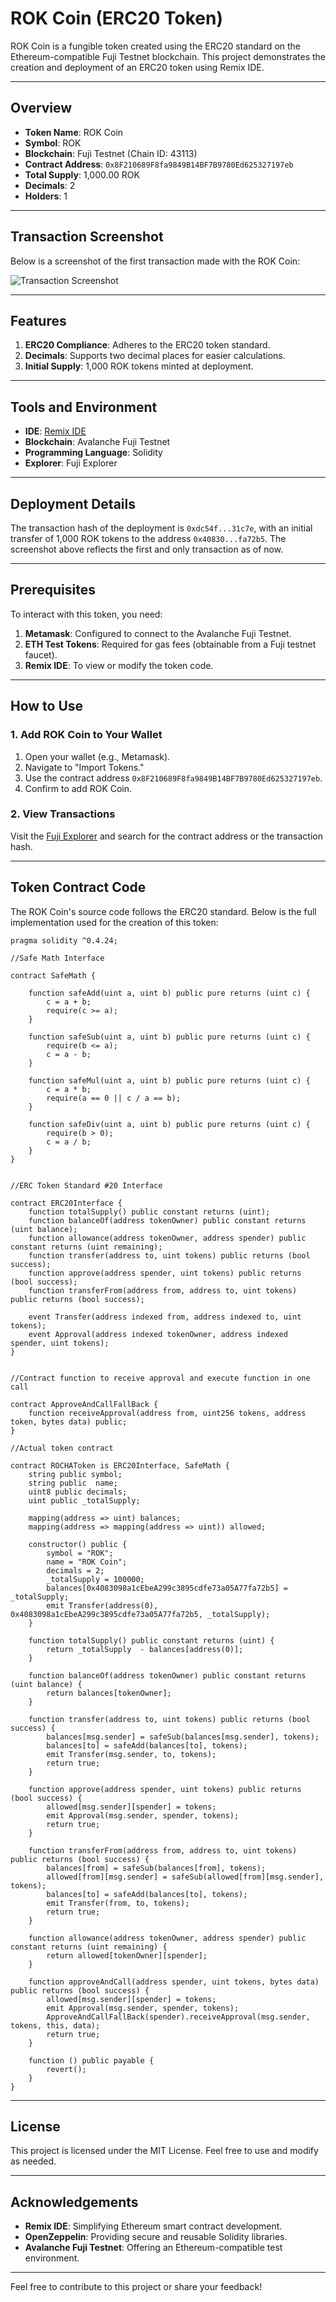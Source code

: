 # ROK Coin (ERC20 Token)

ROK Coin is a fungible token created using the ERC20 standard on the Ethereum-compatible Fuji Testnet blockchain. This project demonstrates the creation and deployment of an ERC20 token using Remix IDE.

---

## Overview

- **Token Name**: ROK Coin  
- **Symbol**: ROK  
- **Blockchain**: Fuji Testnet (Chain ID: 43113)  
- **Contract Address**: `0x8F210689F8fa9849B14BF7B9780Ed625327197eb`  
- **Total Supply**: 1,000.00 ROK  
- **Decimals**: 2  
- **Holders**: 1  

---
## Transaction Screenshot

Below is a screenshot of the first transaction made with the ROK Coin:

![Transaction Screenshot](URL_TO_IMAGE)

---
## Features

1. **ERC20 Compliance**: Adheres to the ERC20 token standard.
2. **Decimals**: Supports two decimal places for easier calculations.
3. **Initial Supply**: 1,000 ROK tokens minted at deployment.

---

## Tools and Environment

- **IDE**: [Remix IDE](https://remix.ethereum.org/)
- **Blockchain**: Avalanche Fuji Testnet
- **Programming Language**: Solidity
- **Explorer**: Fuji Explorer

---

## Deployment Details

The transaction hash of the deployment is `0xdc54f...31c7e`, with an initial transfer of 1,000 ROK tokens to the address `0x40830...fa72b5`. The screenshot above reflects the first and only transaction as of now.

---

## Prerequisites

To interact with this token, you need:

1. **Metamask**: Configured to connect to the Avalanche Fuji Testnet.
2. **ETH Test Tokens**: Required for gas fees (obtainable from a Fuji testnet faucet).
3. **Remix IDE**: To view or modify the token code.

---

## How to Use

### 1. Add ROK Coin to Your Wallet

1. Open your wallet (e.g., Metamask).
2. Navigate to "Import Tokens."
3. Use the contract address `0x8F210689F8fa9849B14BF7B9780Ed625327197eb`.
4. Confirm to add ROK Coin.

### 2. View Transactions

Visit the [Fuji Explorer](https://explorer.testnet.avax.network/) and search for the contract address or the transaction hash.

---

## Token Contract Code

The ROK Coin's source code follows the ERC20 standard. Below is the full implementation used for the creation of this token:

```solidity
pragma solidity ^0.4.24;
 
//Safe Math Interface
 
contract SafeMath {
 
    function safeAdd(uint a, uint b) public pure returns (uint c) {
        c = a + b;
        require(c >= a);
    }
 
    function safeSub(uint a, uint b) public pure returns (uint c) {
        require(b <= a);
        c = a - b;
    }
 
    function safeMul(uint a, uint b) public pure returns (uint c) {
        c = a * b;
        require(a == 0 || c / a == b);
    }
 
    function safeDiv(uint a, uint b) public pure returns (uint c) {
        require(b > 0);
        c = a / b;
    }
}
 
 
//ERC Token Standard #20 Interface
 
contract ERC20Interface {
    function totalSupply() public constant returns (uint);
    function balanceOf(address tokenOwner) public constant returns (uint balance);
    function allowance(address tokenOwner, address spender) public constant returns (uint remaining);
    function transfer(address to, uint tokens) public returns (bool success);
    function approve(address spender, uint tokens) public returns (bool success);
    function transferFrom(address from, address to, uint tokens) public returns (bool success);
 
    event Transfer(address indexed from, address indexed to, uint tokens);
    event Approval(address indexed tokenOwner, address indexed spender, uint tokens);
}
 
 
//Contract function to receive approval and execute function in one call
 
contract ApproveAndCallFallBack {
    function receiveApproval(address from, uint256 tokens, address token, bytes data) public;
}
 
//Actual token contract
 
contract ROCHAToken is ERC20Interface, SafeMath {
    string public symbol;
    string public  name;
    uint8 public decimals;
    uint public _totalSupply;
 
    mapping(address => uint) balances;
    mapping(address => mapping(address => uint)) allowed;
 
    constructor() public {
        symbol = "ROK";
        name = "ROK Coin";
        decimals = 2;
        _totalSupply = 100000;
        balances[0x4083098a1cEbeA299c3895cdfe73a05A77fa72b5] = _totalSupply;
        emit Transfer(address(0), 0x4083098a1cEbeA299c3895cdfe73a05A77fa72b5, _totalSupply);
    }
 
    function totalSupply() public constant returns (uint) {
        return _totalSupply  - balances[address(0)];
    }
 
    function balanceOf(address tokenOwner) public constant returns (uint balance) {
        return balances[tokenOwner];
    }
 
    function transfer(address to, uint tokens) public returns (bool success) {
        balances[msg.sender] = safeSub(balances[msg.sender], tokens);
        balances[to] = safeAdd(balances[to], tokens);
        emit Transfer(msg.sender, to, tokens);
        return true;
    }
 
    function approve(address spender, uint tokens) public returns (bool success) {
        allowed[msg.sender][spender] = tokens;
        emit Approval(msg.sender, spender, tokens);
        return true;
    }
 
    function transferFrom(address from, address to, uint tokens) public returns (bool success) {
        balances[from] = safeSub(balances[from], tokens);
        allowed[from][msg.sender] = safeSub(allowed[from][msg.sender], tokens);
        balances[to] = safeAdd(balances[to], tokens);
        emit Transfer(from, to, tokens);
        return true;
    }
 
    function allowance(address tokenOwner, address spender) public constant returns (uint remaining) {
        return allowed[tokenOwner][spender];
    }
 
    function approveAndCall(address spender, uint tokens, bytes data) public returns (bool success) {
        allowed[msg.sender][spender] = tokens;
        emit Approval(msg.sender, spender, tokens);
        ApproveAndCallFallBack(spender).receiveApproval(msg.sender, tokens, this, data);
        return true;
    }
 
    function () public payable {
        revert();
    }
} 
```

---

## License

This project is licensed under the MIT License. Feel free to use and modify as needed.

---

## Acknowledgements

- **Remix IDE**: Simplifying Ethereum smart contract development.
- **OpenZeppelin**: Providing secure and reusable Solidity libraries.
- **Avalanche Fuji Testnet**: Offering an Ethereum-compatible test environment.

---

Feel free to contribute to this project or share your feedback!

